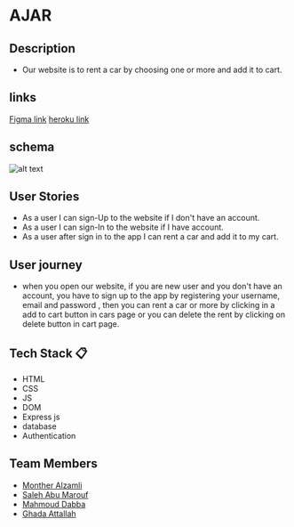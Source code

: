 # AJAR
## Description

- Our website is to rent a car by choosing one or more and add it to cart.

## links
[Figma link](https://www.figma.com/file/MlkPyNLF4OsFmeMWCTdDKk/Ajar?node-id=0%3A1)
[heroku link](https://rent-a-car-team5.herokuapp.com)
## schema
![alt text](https://i.imgur.com/PCvREyC.png)

## User Stories 

- As a user I can sign-Up to the website if I don't have an account.
- As a user I can sign-In to the website if I have account.
- As a user after sign in to the app I can rent a car and add it to my cart.

## User journey   

- when you open our website, if you are new user and you don't have an account, you have to sign up to the app by registering your username, email and password , then you can rent a car or more by clicking in a add to cart button in cars page or you can delete the rent by clicking on delete button in cart page.

## Tech Stack :clipboard: 
- HTML
- CSS
- JS
- DOM
- Express js 
- database
- Authentication

## Team Members  
- [Monther Alzamli](https://github.com/MontherIsmail)
- [Saleh Abu Marouf](https://github.com/devstm)
- [Mahmoud Dabba](https://github.com/MahmoudJD95)
- [Ghada Attallah](https://github.com/GhadaAttallah)



